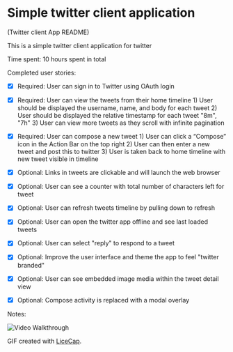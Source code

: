# Simple twitter client application

(Twitter client App README)

This is a simple twitter client application for twitter

Time spent: 10 hours spent in total

Completed user stories:

 * [x] Required: User can sign in to Twitter using OAuth login
 * [x] Required: User can view the tweets from their home timeline 
			1) User should be displayed the username, name, and body for each tweet
			2) User should be displayed the relative timestamp for each tweet "8m", "7h"
			3) User can view more tweets as they scroll with infinite pagination
 * [x] Required: User can compose a new tweet 
			1) User can click a “Compose” icon in the Action Bar on the top right
			2) User can then enter a new tweet and post this to twitter
			3) User is taken back to home timeline with new tweet visible in timeline
			
 * [x] Optional: Links in tweets are clickable and will launch the web browser
 * [x] Optional: User can see a counter with total number of characters left for tweet
 * [x] Optional: User can refresh tweets timeline by pulling down to refresh 
 * [x] Optional: User can open the twitter app offline and see last loaded tweets
 * [x] Optional: User can select "reply" to respond to a tweet 
 * [x] Optional: Improve the user interface and theme the app to feel "twitter branded"
 * [x] Optional: User can see embedded image media within the tweet detail view
 * [x] Optional: Compose activity is replaced with a modal overlay

Notes:

![Video Walkthrough](SimpleTwitterClient.gif)

GIF created with [LiceCap](http://www.cockos.com/licecap/).
